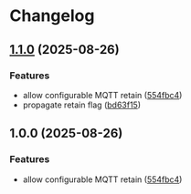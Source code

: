 # Changelog

## [1.1.0](https://github.com/xtimmy86x/mqtt-s7-connector/compare/v1.0.0...v1.1.0) (2025-08-26)


### Features

* allow configurable MQTT retain ([554fbc4](https://github.com/xtimmy86x/mqtt-s7-connector/commit/554fbc41918a89ebe9e4d444fd7a6dcfd857cb04))
* propagate retain flag ([bd63f15](https://github.com/xtimmy86x/mqtt-s7-connector/commit/bd63f152754966d82cc466434d7e129a09149117))

## 1.0.0 (2025-08-26)


### Features

* allow configurable MQTT retain ([554fbc4](https://github.com/xtimmy86x/mqtt-s7-connector/commit/554fbc41918a89ebe9e4d444fd7a6dcfd857cb04))
